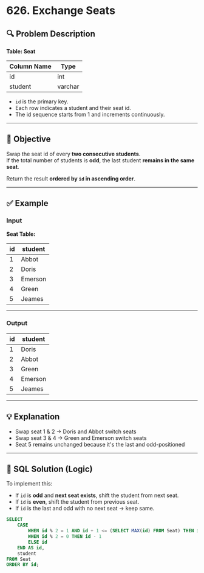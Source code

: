 # 626. Exchange Seats

## 🔍 Problem Description

**Table: Seat**

| Column Name | Type    |
|-------------|---------|
| id          | int     |
| student     | varchar |

- `id` is the primary key.
- Each row indicates a student and their seat id.
- The id sequence starts from 1 and increments continuously.

---

## 🧠 Objective

Swap the seat id of every **two consecutive students**.  
If the total number of students is **odd**, the last student **remains in the same seat**.

Return the result **ordered by `id` in ascending order**.

---

## ✅ Example

### Input

**Seat Table:**

| id | student |
|----|---------|
| 1  | Abbot   |
| 2  | Doris   |
| 3  | Emerson |
| 4  | Green   |
| 5  | Jeames  |

---

### Output

| id | student |
|----|---------|
| 1  | Doris   |
| 2  | Abbot   |
| 3  | Green   |
| 4  | Emerson |
| 5  | Jeames  |

---

## 💡 Explanation

- Swap seat 1 & 2 → Doris and Abbot switch seats
- Swap seat 3 & 4 → Green and Emerson switch seats
- Seat 5 remains unchanged because it's the last and odd-positioned

---

## 🧾 SQL Solution (Logic)

To implement this:

- If `id` is **odd** and **next seat exists**, shift the student from next seat.
- If `id` is **even**, shift the student from previous seat.
- If `id` is the last and odd with no next seat → keep same.

```sql
SELECT
    CASE
        WHEN id % 2 = 1 AND id + 1 <= (SELECT MAX(id) FROM Seat) THEN id + 1
        WHEN id % 2 = 0 THEN id - 1
        ELSE id
    END AS id,
    student
FROM Seat
ORDER BY id;
